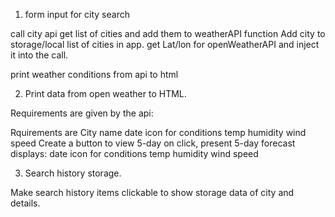 1. form input for city search

 call city api get list of cities and add them to weatherAPI function
 Add city to storage/local list of cities in app.
 get Lat/lon for openWeatherAPI and inject it into the call.

print weather conditions from api to html

2. Print data from open weather to HTML.

Requirements are given by the api:

Rquirements are 
City name
date
icon for conditions
temp
humidity
wind speed
Create a button to view 5-day 
on click, present 5-day forecast displays:
date
icon for conditions
temp
humidity
wind speed

3. Search history storage.

Make search history items clickable to show storage data of city and details.
